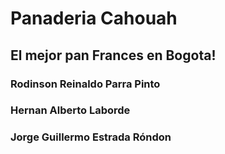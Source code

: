 # Panaderia Cahouah

## El mejor pan Frances en Bogota!

### Rodinson Reinaldo Parra Pinto
### Hernan Alberto Laborde
### Jorge Guillermo Estrada Róndon
